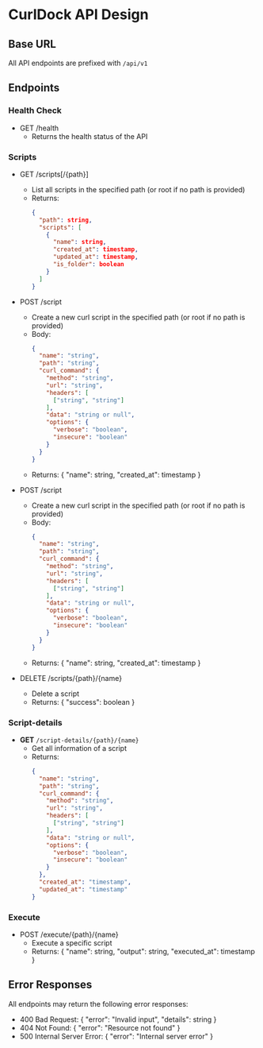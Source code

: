 # CurlDock API Design

## Base URL
All API endpoints are prefixed with `/api/v1`

## Endpoints

### Health Check
- GET /health
  - Returns the health status of the API

### Scripts
- GET /scripts[/{path}]
  - List all scripts in the specified path (or root if no path is provided)
  - Returns: 
    ```json
    { 
      "path": string, 
      "scripts": [
        { 
          "name": string, 
          "created_at": timestamp, 
          "updated_at": timestamp, 
          "is_folder": boolean 
        }
      ]
    }
    ```

- POST /script
  - Create a new curl script in the specified path (or root if no path is provided)
  - Body: 
    ```json
    {
      "name": "string",
      "path": "string",
      "curl_command": {
        "method": "string",
        "url": "string",
        "headers": [
          ["string", "string"]
        ],
        "data": "string or null",
        "options": {
          "verbose": "boolean",
          "insecure": "boolean"
        }
      }
    }
    ```
  - Returns: { "name": string, "created_at": timestamp }

- POST /script
  - Create a new curl script in the specified path (or root if no path is provided)
  - Body: 
    ```json
    {
      "name": "string",
      "path": "string",
      "curl_command": {
        "method": "string",
        "url": "string",
        "headers": [
          ["string", "string"]
        ],
        "data": "string or null",
        "options": {
          "verbose": "boolean",
          "insecure": "boolean"
        }
      }
    }
    ```
  - Returns: { "name": string, "created_at": timestamp }

- DELETE /scripts/{path}/{name}
  - Delete a script
  - Returns: { "success": boolean }


### Script-details

- **GET** `/script-details/{path}/{name}`
  - Get all information of a script
  - Returns:
    ```json
    {
      "name": "string",
      "path": "string",
      "curl_command": {
        "method": "string",
        "url": "string",
        "headers": [
          ["string", "string"]
        ],
        "data": "string or null",
        "options": {
          "verbose": "boolean",
          "insecure": "boolean"
        }
      },
      "created_at": "timestamp",
      "updated_at": "timestamp"
    }
    ```

### Execute

- POST /execute/{path}/{name}
  - Execute a specific script
  - Returns: { "name": string, "output": string, "executed_at": timestamp }


## Error Responses
All endpoints may return the following error responses:
- 400 Bad Request: { "error": "Invalid input", "details": string }
- 404 Not Found: { "error": "Resource not found" }
- 500 Internal Server Error: { "error": "Internal server error" }
